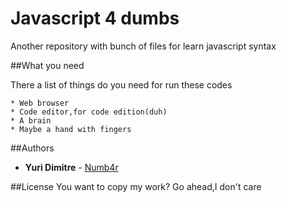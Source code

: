 # Javascript 4 dumbs
Another repository with bunch of files for learn javascript syntax

##What you need

There a list of things do you need for run these codes
```
* Web browser
* Code editor,for code edition(duh)
* A brain
* Maybe a hand with fingers

```
##Authors

* **Yuri Dimitre**  - [Numb4r](https://github.com/Numb4r)

##License
You want to copy my work?
Go ahead,I don't care
